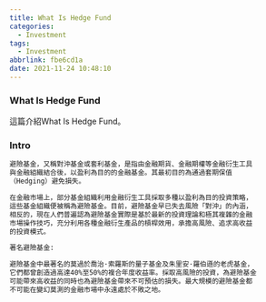 ```yaml
---
title: What Is Hedge Fund
categories:
  - Investment
tags:
  - Investment
abbrlink: fbe6cd1a
date: 2021-11-24 10:48:10
---
```

### What Is Hedge Fund
<!--more-->
這篇介紹What Is Hedge Fund。

### Intro
```sh
避險基金，又稱對沖基金或套利基金，是指由金融期貨、金融期權等金融衍生工具
與金融組織結合後，以盈利為目的的金融基金。其最初目的為通過套期保值
（Hedging）避免損失。

在金融市場上，部分基金組織利用金融衍生工具採取多種以盈利為目的投資策略，
這些基金組織便被稱為避險基金。目前，避險基金早已失去風險「對沖」的內涵，
相反的，現在人們普遍認為避險基金實際是基於最新的投資理論和極其複雜的金融
市場操作技巧，充分利用各種金融衍生產品的槓桿效用，承擔高風險、追求高收益
的投資模式。

著名避險基金:

避險基金中最著名的莫過於喬治·索羅斯的量子基金及朱里安·羅伯遜的老虎基金，
它們都曾創造過高達40%至50%的複合年度收益率。採取高風險的投資，為避險基金
可能帶來高收益的同時也為避險基金帶來不可預估的損失。最大規模的避險基金都
不可能在變幻莫測的金融市場中永遠處於不敗之地。
```
